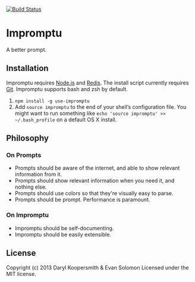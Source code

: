 [![Build Status](https://travis-ci.org/Impromptu/impromptu.png)](https://travis-ci.org/Impromptu/impromptu)

Impromptu
=========

A better prompt.

Installation
------------
Impromptu requires [Node.js](http://nodejs.org/) and [Redis](http://redis.io/). The install script currently requires [Git](http://git-scm.com/). Impromptu supports bash and zsh by default.

1. `npm install -g use-impromptu`
2. Add `source impromptu` to the end of your shell’s configuration file. You might want to run something like `echo 'source impromptu' >> ~/.bash_profile` on a default OS X install.


Philosophy
----------

### On Prompts
* Prompts should be aware of the internet, and able to show relevant information from it.
* Prompts should show relevant information when you need it, and nothing else.
* Prompts should use colors so that they're visually easy to parse.
* Prompts should be prompt. Performance is paramount.

### On Impromptu
* Impromptu should be self-documenting.
* Impromptu should be easily extensible.


License
-------
Copyright (c) 2013 Daryl Koopersmith & Evan Solomon
Licensed under the MIT license.
